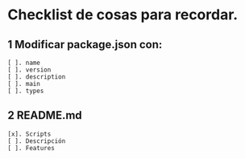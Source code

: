 # Checklist de cosas para recordar.

## __1__ Modificar package.json con:

    [ ]. name
    [ ]. version
    [ ]. description
    [ ]. main
    [ ]. types

## __2__ README.md

    [x]. Scripts
    [ ]. Descripción
    [ ]. Features

